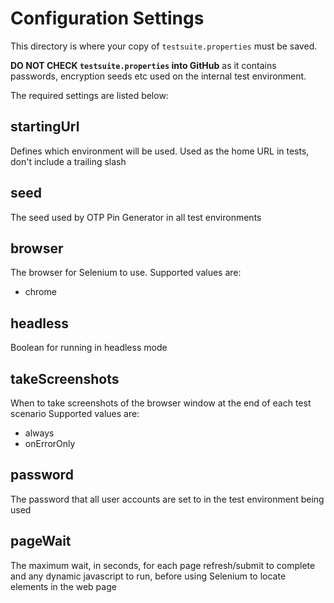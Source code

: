 # Configuration Settings

This directory is where your copy of ```testsuite.properties``` must be saved. 

**DO NOT CHECK ```testsuite.properties``` into GitHub** as it contains passwords, encryption seeds etc used on the internal test environment.

The required settings are listed below:
 
## startingUrl
Defines which environment will be used.
Used as the home URL in tests, don't include a trailing slash 

## seed
The seed used by OTP Pin Generator in all test environments

## browser
The browser for Selenium to use.
Supported values are: 

* chrome

## headless
Boolean for running in headless mode

## takeScreenshots
When to take screenshots of the browser window at the end of each test scenario
Supported values are: 

* always
* onErrorOnly

## password
The password that all user accounts are set to in the test environment being used

## pageWait
The maximum wait, in seconds, for each page refresh/submit to complete and any dynamic
javascript to run, before using Selenium to locate elements in the web page
